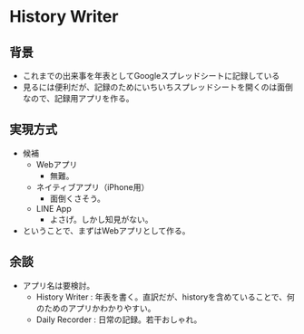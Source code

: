 # History Writer

## 背景

- これまでの出来事を年表としてGoogleスプレッドシートに記録している
- 見るには便利だが、記録のためにいちいちスプレッドシートを開くのは面倒なので、記録用アプリを作る。

## 実現方式

- 候補
  - Webアプリ
    - 無難。
  - ネイティブアプリ（iPhone用）
    - 面倒くさそう。
  - LINE App
    - よさげ。しかし知見がない。
- ということで、まずはWebアプリとして作る。

## 余談

- アプリ名は要検討。
  - History Writer : 年表を書く。直訳だが、historyを含めていることで、何のためのアプリかわかりやすい。
  - Daily Recorder : 日常の記録。若干おしゃれ。

